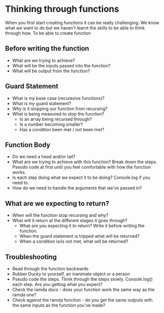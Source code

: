 # Thinking through functions

When you first start creating functions it can be really challenging. We know what we want to do but we haven't learnt the skills to be able to think through how. To be able to create function  

## Before writing the function

* What are we trying to achieve?
* What will be the inputs passed into the function?
* What will be output from the function?

## Guard Statement

* What is my base case (recuresive functions)?
* What is my guard statement?  
* Why is it stopping our function from recursing?
* What is being measured to stop the function?
    * Is an array being recursed through?
    * Is a number becoming smaller?
    * Has a condition been met / not been met?

## Function Body

* Do we need a head and/or tail?
* What are we trying to achieve with this function? Break down the steps. Pseudo code at first until you feel comfortable with how the function works.
* Is each step doing what we expect it to be doing? Console.log if you need to.
* How do we need to handle the arguments that we've passed in?

## What are we expecting to return?

* When will the function stop recursing and why?
* What will it return at the different stages it goes through?
    * What are you expecting it to return? Write it before writing the function.
    * When the guard statement is tripped what will be returned?
    * When a condition is/is not met, what will be returned?  

## Troubleshooting

* Read through the function backwards
* Rubber Ducky to yourself, an inanimate object or a person
* Pseudo code the steps. Think through the steps slowly. Console.log() each step. Are you getting what you expect?
* Check the ramda docs - does your function work the same way as the ramda one?
* Check against the ramda function - do you get the same outputs with the same inputs as the function you've made? 
